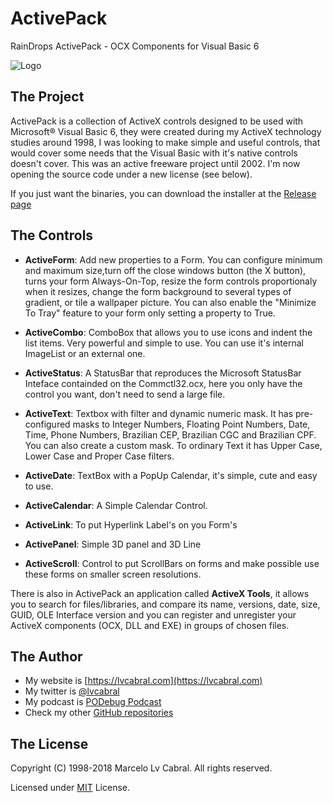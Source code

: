 # ActivePack
RainDrops ActivePack - OCX Components for Visual Basic 6

![Logo](https://github.com/lvcabral/ActivePack/blob/master/activepack-logo.png?raw=true)

## The Project

ActivePack is a collection of ActiveX controls designed to be used with Microsoft® Visual Basic 6, they were created during my ActiveX technology studies around 1998, I was looking to make simple and useful controls, that would cover some needs that the Visual Basic with it's native controls doesn't cover. 
This was an active freeware project until 2002. I'm now opening the source code under a new license (see below).

If you just want the binaries, you can download the installer at the [Release page](https://github.com/lvcabral/ActivePack/releases)

## The Controls

- **ActiveForm**: Add new properties to a Form. You can configure minimum and maximum size,turn off the close windows button (the X button), turns your form Always-On-Top, resize the form controls proportionaly when it resizes, change the form background to several types of gradient, or tile a wallpaper picture. You can also enable the "Minimize To Tray" feature to your form only setting a property to True.

- **ActiveCombo**: ComboBox that allows you to use icons and indent the list items. Very powerful and simple to use. You can use it's internal ImageList or an external one.

- **ActiveStatus**: A StatusBar that reproduces the Microsoft StatusBar Inteface containded on the Commctl32.ocx, here you only have the control you want, don't need to send a large file.

- **ActiveText**: Textbox with filter and dynamic numeric mask. It has pre-configured masks to Integer Numbers, Floating Point Numbers, Date, Time, Phone Numbers, Brazilian CEP, Brazilian CGC and Brazilian CPF. You can also create a custom mask. To ordinary Text it has Upper Case, Lower Case and Proper Case filters.

- **ActiveDate**: TextBox with a PopUp Calendar, it's simple, cute and easy to use.

- **ActiveCalendar**: A Simple Calendar Control.

- **ActiveLink**: To put Hyperlink Label's on you Form's

- **ActivePanel**: Simple 3D panel and 3D Line

- **ActiveScroll**: Control to put ScrollBars on forms and make possible use these forms on smaller screen resolutions.

There is also in ActivePack an application called **ActiveX Tools**, it allows you to search for files/libraries, and compare its name, versions, date, size, GUID, OLE Interface version and you can register and unregister your ActiveX components (OCX, DLL and EXE) in groups of chosen files.

## The Author
- My website is [https://lvcabral.com](https://lvcabral.com)
- My twitter is [@lvcabral](https://twitter.com/lvcabral)
- My podcast is [PODebug Podcast](http://podebug.com)
- Check my other [GitHub repositories ](https://github.com/lvcabral)

## The License

Copyright (C) 1998-2018 Marcelo Lv Cabral. All rights reserved.

Licensed under [MIT](https://github.com/lvcabral/ActivePack/blob/master/LICENSE) License.
